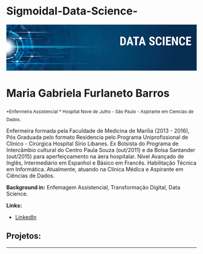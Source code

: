 # Sigmoidal-Data-Science-

<p align="center">
  <img src="banner.png" >
</p>

# Maria Gabriela Furlaneto Barros 
<sub>*Enfermeira Assistencial * Hospital Nove de Julho - São Paulo - Aspirante em Ciencias de Dados. </sub>

Enfermeira formada pela Faculdade de Medicina de Marília (2013 - 2016), Pós Graduada pelo formato Residencia pelo Programa Uniprofissional de Clínico - Cirúrgica Hospital Sírio Libanes.  Ex Bolsista do Programa de Intercãmbio cultural do Centro Paula Souza (out/2011) e da Bolsa Santander (out/2015) para aperfeiçoamento na áera hospitalar. Nível Avançado de Inglês, Intermediário em Espanhol e Básico em Francês. Habilitação Técnica em Informática. Atualmente, atuando na Clínica Médica e Aspirante em Ciências de Dados. 

**Background in:** Enfemagem Assistencial, Transformação Digital, Data Science.

**Links:**

* [LinkedIn](https://www.linkedin.com/in/maria-gabriela-furlaneto-barros-410194150/)



## Projetos:


---
